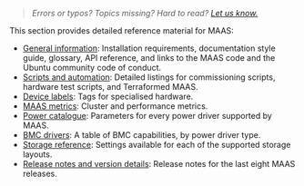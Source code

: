 > *Errors or typos? Topics missing? Hard to read? <a href="https://docs.google.com/forms/d/e/1FAIpQLScIt3ffetkaKW3gDv6FDk7CfUTNYP_HGmqQotSTtj2htKkVBw/viewform?usp=pp_url&entry.1739714854=https://maas.io/docs/reference" target = "_blank">Let us know.</a>*

This section provides detailed reference material for MAAS:

 - [General information](/t/reference-general-information/6950): Installation requirements, documentation style guide, glossary, API reference, and links to the MAAS code and the Ubuntu community code of conduct. 
 - [Scripts and automation](/t/reference-maas-scripts/5375): Detailed listings for commissioning scripts, hardware test scripts, and Terraformed MAAS.
 - [Device labels](/t/reference-device-labels/6941): Tags for specialised hardware.
 - [MAAS metrics](/t/reference-maas-metrics/7268): Cluster and performance metrics.
 - [Power catalogue](/t/reference-power-drivers/7882): Parameters for every power driver supported by MAAS. 
 - [BMC drivers](/t/reference-bmc-drivers/7883): A table of BMC capabilities, by power driver type. 
 - [Storage reference](/t/reference-maas-storage/7898): Settings available for each of the supported storage layouts. 
 - [Release notes and version details](/t/reference-release-notes/5292): Release notes for the last eight MAAS releases.